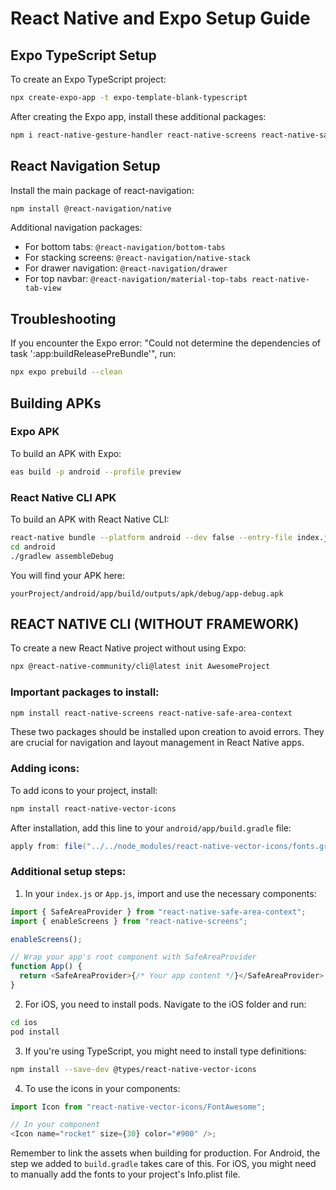 # React Native and Expo Setup Guide

## Expo TypeScript Setup

To create an Expo TypeScript project:

```bash
npx create-expo-app -t expo-template-blank-typescript
```

After creating the Expo app, install these additional packages:

```bash
npm i react-native-gesture-handler react-native-screens react-native-safe-area-context
```

## React Navigation Setup

Install the main package of react-navigation:

```bash
npm install @react-navigation/native
```

Additional navigation packages:

- For bottom tabs: `@react-navigation/bottom-tabs`
- For stacking screens: `@react-navigation/native-stack`
- For drawer navigation: `@react-navigation/drawer`
- For top navbar: `@react-navigation/material-top-tabs react-native-tab-view`

## Troubleshooting

If you encounter the Expo error: "Could not determine the dependencies of task ':app:buildReleasePreBundle'", run:

```bash
npx expo prebuild --clean
```

## Building APKs

### Expo APK

To build an APK with Expo:

```bash
eas build -p android --profile preview
```

### React Native CLI APK

To build an APK with React Native CLI:

```bash
react-native bundle --platform android --dev false --entry-file index.js --bundle-output android/app/src/main/assets/index.android.bundle --assets-dest android/app/src/main/res
cd android
./gradlew assembleDebug
```

You will find your APK here:

```
yourProject/android/app/build/outputs/apk/debug/app-debug.apk
```

## REACT NATIVE CLI (WITHOUT FRAMEWORK)

To create a new React Native project without using Expo:

```bash
npx @react-native-community/cli@latest init AwesomeProject
```

### Important packages to install:

```bash
npm install react-native-screens react-native-safe-area-context
```

These two packages should be installed upon creation to avoid errors. They are crucial for navigation and layout management in React Native apps.

### Adding icons:

To add icons to your project, install:

```bash
npm install react-native-vector-icons
```

After installation, add this line to your `android/app/build.gradle` file:

```gradle
apply from: file("../../node_modules/react-native-vector-icons/fonts.gradle")
```

### Additional setup steps:

1. In your `index.js` or `App.js`, import and use the necessary components:

```javascript
import { SafeAreaProvider } from "react-native-safe-area-context";
import { enableScreens } from "react-native-screens";

enableScreens();

// Wrap your app's root component with SafeAreaProvider
function App() {
  return <SafeAreaProvider>{/* Your app content */}</SafeAreaProvider>;
}
```

2. For iOS, you need to install pods. Navigate to the iOS folder and run:

```bash
cd ios
pod install
```

3. If you're using TypeScript, you might need to install type definitions:

```bash
npm install --save-dev @types/react-native-vector-icons
```

4. To use the icons in your components:

```javascript
import Icon from "react-native-vector-icons/FontAwesome";

// In your component
<Icon name="rocket" size={30} color="#900" />;
```

Remember to link the assets when building for production. For Android, the step we added to `build.gradle` takes care of this. For iOS, you might need to manually add the fonts to your project's Info.plist file.
